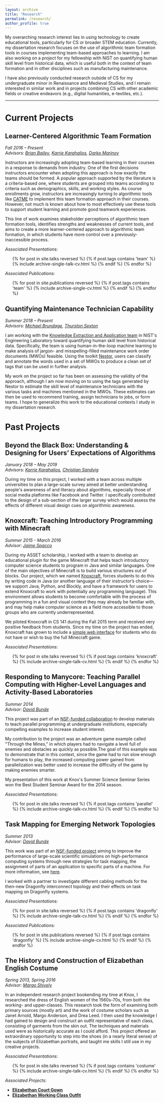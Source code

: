 ```yaml
---
layout: archive
title: "Research"
permalink: /research/
author_profile: true
---
```


My overarching research interest lies in using technology to create educational tools, particularly for CS or broader STEM education. Currently, my dissertation research focuses on the use of algorithmic team formation tools in courses implementing team-based approaches to learning. I am also working on a project for my fellowship with NIST on quantifying human skill level from historical data, which is useful both in the context of team formation and in other disciplines such as manufacturing maintenance.

I have also previously conducted research outside of CS for my undergraduate minor in Renaissance and Medieval Studies, and I remain interested in similar work and in projects combining CS with other academic fields or creative endeavors (e.g., digital humanities, e-textiles, etc.).

---

# Current Projects

## Learner-Centered Algorithmic Team Formation
_Fall 2016 – Present_  
_Advisors: [Brian Bailey](http://orchid.cs.illinois.edu/people/bailey/index.html), [Karrie Karahalios](http://social.cs.uiuc.edu/people/karriekarahalios.html), [Darko Marinov](http://mir.cs.illinois.edu/marinov/)_  

Instructors are increasingly adopting team-based learning in their courses in a response to demands from industry. One of the first decisions instructors encounter when adopting this approach is how exactly the teams should be formed. A popular approach supported by the literature is a criteria-based one, where students are grouped into teams according to criteria such as demographics, skills, and working styles. As course enrollments grow, instructors are increasingly turning to algorithmic tools like [CATME](info.catme.org) to implement this team formation approach in their courses. However, not much is known about how to most effectively use these tools to support student learning and promote good teamwork experiences.  

This line of work examines stakeholder perceptions of algorithmic team formation tools, identifies strengths and weaknesses of current tools, and aims to create a more learner-centered approach to algorithmic team formation, in which students have more control over a previously-inaccessible process.  

_Associated Presentations:_
  <ul>{% for post in site.talks reversed %}
    {% if post.tags contains 'team' %}
	  {% include archive-single-talk-cv.html %}
	{% endif %}
  {% endfor %}</ul>

_Associated Publications:_
  <ul>{% for post in site.publications reversed %}
    {% if post.tags contains 'team' %}
      {% include archive-single-cv.html %}
	{% endif %}
  {% endfor %}</ul>

## Quantifying Maintenance Technician Capability
_Summer 2018 – Present_  
_Advisors: [Michael Brundage](https://www.nist.gov/people/michael-p-brundage), [Thurston Sexton](https://www.nist.gov/people/thurston-sexton)_

I am working with the [Knowledge Extraction and Application team](https://www.researchgate.net/project/Knowledge-Extraction-and-Application-for-Smart-Manufacturing) in NIST's Engineering Laboratory toward quantifying human skill level from historical data. Specifically, the team is using human-in-the-loop machine learning to make analysis of jargon- and misspelling-filled maintenance work order documents (MWOs) feasible. Using the toolkit [Nestor](https://github.com/usnistgov/nestor), users can classify and annotate the words used in a set of MWOs to produce a clean set of tags that can be used in further analysis.  

My work on the project so far has been on assessing the validity of the approach, although I am now moving on to using the tags generated by Nestor to estimate the skill level of maintenance technicians with the various tasks and machines mentioned in the MWOs. These estimates can then be used to recommend training, assign technicians to jobs, or form teams. I hope to generalize this work to the educational contexts I study in my dissertation research.  

# Past Projects

## Beyond the Black Box: Understanding & Designing for Users’ Expectations of Algorithms
_January 2018 – May 2019_  
_Advisors: [Karrie Karahalios](http://social.cs.uiuc.edu/people/karriekarahalios.html), [Christian Sandvig](http://www-personal.umich.edu/~csandvig/)_

During my time on this project, I worked with a team across multiple universities to plan a large-scale survey aimed at better understanding people's awareness of and literacy about algorithms, especially those of social media platforms like Facebook and Twitter. I specifically contributed to the design of a sub-section of the larger survey which would assess the effects of different visual design cues on algorithmic awareness.  

## Knoxcraft: Teaching Introductory Programming with Minecraft
_Summer 2015 - March 2016_  
_Advisor: [Jaime Spacco](https://www.knox.edu/academics/majors-and-minors/computer-science/faculty/spacco-jaime)_  

During my ASSET scholarship, I worked with a team to develop an educational plugin for the game Minecraft that helps teach introductory computer science students to program in Java and similar languages. One of the main objectives of Minecraft is to build various structures out of blocks. Our project, which we named [Knoxcraft](https://github.com/knoxcraft), forces students to do this by writing code in Java (or another language of their instructor’s choice—we support Java, Python, and Blockly, and have a framework for users to extend Knoxcraft to work with potentially any programming language). This environment allows students to become comfortable with the process of programming in a fun and visual context they may already be familiar with, and may help make computer science as a field more accessible to those groups who are currently underrepresented.  

We piloted Knoxcraft in CS 141 during the Fall 2015 term and received very positive feedback from students. Since my time on the project has ended, Knoxcraft has grown to include a [simple web interface](knoxcraft.github.io) for students who do not have or wish to buy the full Minecraft game.

_Associated Presentations:_
  <ul>{% for post in site.talks reversed %}
    {% if post.tags contains 'knoxcraft' %}
	  {% include archive-single-talk-cv.html %}
	{% endif %}
  {% endfor %}</ul>

## Responding to Manycore: Teaching Parallel Computing with Higher-Level Languages and Activity-Based Laboratories
_Summer 2014_  
_Advisor: [David Bunde](http://faculty.knox.edu/dbunde/)_  

This project was part of an [NSF-funded collaboration](https://www.nsf.gov/awardsearch/showAward?AWD_ID=1044299) to develop materials to teach parallel programming at undergraduate institutions, especially compelling examples to increase student interest.  

My contribution to the project was an adventure game example called "Through the Mines," in which players had to navigate a level full of enemies and obstacles as quickly as possible.The goal of this example was to demonstrate that in this context, since the game had to run slow enough for humans to play, the increased computing power gained from parallelization was better used to increase the difficulty of the game by making enemies smarter.  

My presentation of this work at Knox's Summer Science Seminar Series won the Best Student Seminar Award for the 2014 season.

_Associated Presentations:_
  <ul>{% for post in site.talks reversed %}
    {% if post.tags contains 'parallel' %}
	  {% include archive-single-talk-cv.html %}
	{% endif %}
  {% endfor %}</ul>

## Task Mapping for Emerging Network Topologies
_Summer 2013_  
_Advisor: [David Bunde](http://faculty.knox.edu/dbunde/)_

This work was part of an [NSF-funded project](https://www.nsf.gov/awardsearch/showAward?AWD_ID=1423413) aiming to improve the performance of large-scale scientific simulations on high-performance computing systems through new strategies for task mapping, the assignment of parts of an application to specific parts of a machine.  For more information, see [here](http://faculty.knox.edu/dbunde/emergingTopo.html).  

I worked with a partner to investigate different cabling methods for the then-new Dragonfly interconnect topology and their effects on task mapping on Dragonfly systems.  

_Associated Presentations:_
  <ul>{% for post in site.talks reversed %}
    {% if post.tags contains 'dragonfly' %}
	  {% include archive-single-talk-cv.html %}
	{% endif %}
  {% endfor %}</ul>

_Associated Publications:_
  <ul>{% for post in site.publications reversed %}
    {% if post.tags contains 'dragonfly' %}
      {% include archive-single-cv.html %}
	{% endif %}
  {% endfor %}</ul>
  
## The History and Construction of Elizabethan English Costume
_Spring 2013, Spring 2016_  
_Advisor: [Margo Shively](http://knoxtheatre.org/people/Margo_Shively)_
  
In an independent research project bookending my time at Knox, I researched the dress of English women of the 1560s-70s, from both the working- and upper-classes. This research took the form of examining both primary sources (mostly art) and the work of costume scholars such as Janet Arnold, Margo Anderson, and Drea Leed. I then used the knowledge I had gained to design and construct an outfit representative of each class, consisting of garments from the skin out. The techniques and materials used were as historically accurate as I could afford. This project offered an extraordinary opportunity to step into the shoes (in a nearly literal sense) of the subjects of Elizabethan portraits, and taught me skills I still use in my creative projects.  

_Associated Presentations:_
  <ul>{% for post in site.talks reversed %}
    {% if post.tags contains 'costume' %}
	  {% include archive-single-talk-cv.html %}
	{% endif %}
  {% endfor %}</ul>
  
_Associated Projects:_
  * [**Elizabethan Court Gown**](https://emhastings.github.io/costuming/ind-study-gown/)
  * [**Elizabethan Working Class Outfit**](https://emhastings.github.io/costuming/red-kirtle/)
  